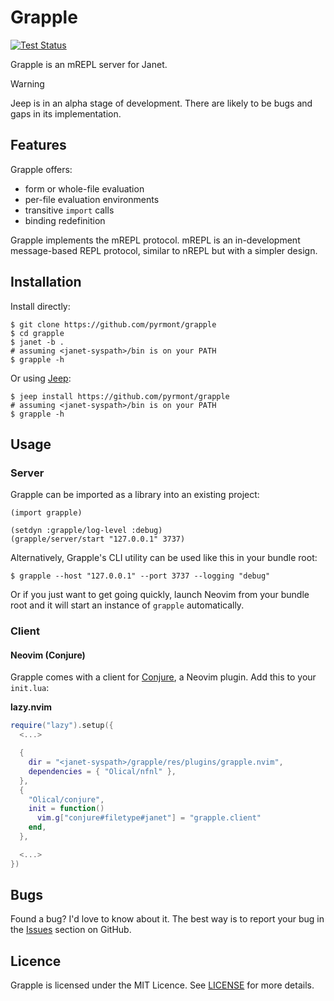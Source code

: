 # Grapple

[![Test Status][icon]][status]

[icon]: https://github.com/pyrmont/grapple/workflows/test/badge.svg
[status]: https://github.com/pyrmont/grapple/actions?query=workflow%3Atest

Grapple is an mREPL server for Janet.

> [!WARNING]
> Jeep is in an alpha stage of development. There are likely to be bugs and
> gaps in its implementation.

## Features

Grapple offers:

- form or whole-file evaluation
- per-file evaluation environments
- transitive `import` calls
- binding redefinition

Grapple implements the mREPL protocol. mREPL is an in-development message-based
REPL protocol, similar to nREPL but with a simpler design.

## Installation

Install directly:

```console
$ git clone https://github.com/pyrmont/grapple
$ cd grapple
$ janet -b .
# assuming <janet-syspath>/bin is on your PATH
$ grapple -h
```

Or using [Jeep][]:

```console
$ jeep install https://github.com/pyrmont/grapple
# assuming <janet-syspath>/bin is on your PATH
$ grapple -h
```

[Jeep]: https://github.com/pyrmont/grapple

## Usage

### Server

Grapple can be imported as a library into an existing project:

```janet
(import grapple)

(setdyn :grapple/log-level :debug)
(grapple/server/start "127.0.0.1" 3737)
```

Alternatively, Grapple's CLI utility can be used like this in your bundle
root:

```shell
$ grapple --host "127.0.0.1" --port 3737 --logging "debug"
```

Or if you just want to get going quickly, launch Neovim from your bundle root
and it will start an instance of `grapple` automatically.

### Client

#### Neovim (Conjure)

Grapple comes with a client for [Conjure][], a Neovim plugin. Add this to your
`init.lua`:

**lazy.nvim**

```lua
require("lazy").setup({
  <...>

  {
    dir = "<janet-syspath>/grapple/res/plugins/grapple.nvim",
    dependencies = { "Olical/nfnl" },
  },
  {
    "Olical/conjure",
    init = function()
      vim.g["conjure#filetype#janet"] = "grapple.client"
    end,
  },

  <...>
})
```

[Conjure]: https://conjure.oli.me.uk

## Bugs

Found a bug? I'd love to know about it. The best way is to report your bug in
the [Issues][] section on GitHub.

[Issues]: https://github.com/pyrmont/grapple/issues

## Licence

Grapple is licensed under the MIT Licence. See [LICENSE][] for more details.

[LICENSE]: https://github.com/pyrmont/grapple/blob/master/LICENSE

